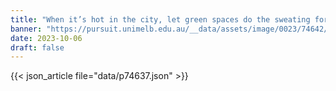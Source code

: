 ```yaml
---
title: "When it’s hot in the city, let green spaces do the sweating for you"
banner: "https://pursuit.unimelb.edu.au/__data/assets/image/0023/74642/93ada6667983d02f54704d77615bcde824525141.jpg"
date: 2023-10-06
draft: false
---
```


{{< json_article file="data/p74637.json" >}}